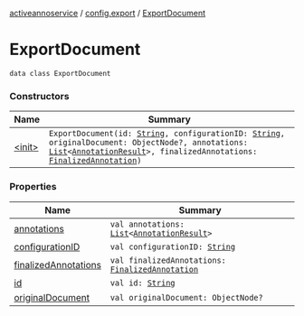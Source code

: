 [activeannoservice](../../index.md) / [config.export](../index.md) / [ExportDocument](./index.md)

# ExportDocument

`data class ExportDocument`

### Constructors

| Name | Summary |
|---|---|
| [&lt;init&gt;](-init-.md) | `ExportDocument(id: `[`String`](https://kotlinlang.org/api/latest/jvm/stdlib/kotlin/-string/index.html)`, configurationID: `[`String`](https://kotlinlang.org/api/latest/jvm/stdlib/kotlin/-string/index.html)`, originalDocument: ObjectNode?, annotations: `[`List`](https://kotlinlang.org/api/latest/jvm/stdlib/kotlin.collections/-list/index.html)`<`[`AnnotationResult`](../../document.annotation/-annotation-result/index.md)`>, finalizedAnnotations: `[`FinalizedAnnotation`](../../document.annotation/-finalized-annotation/index.md)`)` |

### Properties

| Name | Summary |
|---|---|
| [annotations](annotations.md) | `val annotations: `[`List`](https://kotlinlang.org/api/latest/jvm/stdlib/kotlin.collections/-list/index.html)`<`[`AnnotationResult`](../../document.annotation/-annotation-result/index.md)`>` |
| [configurationID](configuration-i-d.md) | `val configurationID: `[`String`](https://kotlinlang.org/api/latest/jvm/stdlib/kotlin/-string/index.html) |
| [finalizedAnnotations](finalized-annotations.md) | `val finalizedAnnotations: `[`FinalizedAnnotation`](../../document.annotation/-finalized-annotation/index.md) |
| [id](id.md) | `val id: `[`String`](https://kotlinlang.org/api/latest/jvm/stdlib/kotlin/-string/index.html) |
| [originalDocument](original-document.md) | `val originalDocument: ObjectNode?` |
